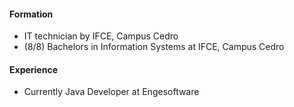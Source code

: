 #### Formation
- IT technician by IFCE, Campus Cedro
- (8/8) Bachelors in Information Systems at IFCE, Campus Cedro

#### Experience
- Currently Java Developer at Engesoftware


